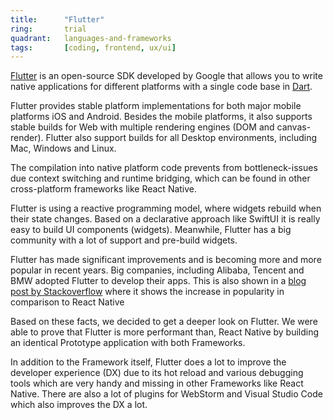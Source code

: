 ```yaml
---
title:      "Flutter"
ring:       trial
quadrant:   languages-and-frameworks
tags:       [coding, frontend, ux/ui]
---
```


[Flutter](https://flutter.dev/) is an open-source SDK developed by Google that allows you to write native applications
for different platforms with a single code base in [Dart](https://dart.dev/).

Flutter provides stable platform implementations for both major mobile platforms iOS and Android. Besides the mobile
platforms, it also supports stable builds for Web with multiple rendering engines (DOM and canvas-render). Flutter also
support builds for all Desktop environments, including Mac, Windows and Linux.

The compilation into native platform code prevents from bottleneck-issues due context switching and runtime bridging,
which can be found in other cross-platform frameworks like React Native.

Flutter is using a reactive programming model, where widgets rebuild when their state changes. Based on a declarative
approach like SwiftUI it is really easy to build UI components (widgets). Meanwhile, Flutter has a big community with a
lot of support and pre-build widgets.

Flutter has made significant improvements and is becoming more and more popular in recent years. Big companies,
including Alibaba, Tencent and BMW adopted Flutter to develop their apps. This is also shown in
a [blog post by Stackoverflow](https://stackoverflow.blog/2022/02/21/why-flutter-is-the-most-popular-cross-platform-mobile-sdk/)
where  it shows the increase in popularity in comparison to React Native

Based on these facts, we decided to get a deeper look on Flutter. We were able to prove that Flutter is more performant
than, React Native by building an identical Prototype application with both Frameworks.

In addition to the Framework itself, Flutter does a lot to improve the developer experience (DX) due to its hot reload
and various debugging tools which are very handy and missing in other Frameworks like React Native. There are also a lot
of plugins for WebStorm and Visual Studio Code which also improves the DX a lot.
